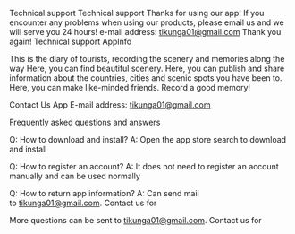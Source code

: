 Technical support
Technical support Thanks for using our app!
If you encounter any problems when using our products, please email us and we will serve you 24 hours! e-mail address: tikunga01@gmail.com
Thank you again!
Technical support AppInfo

This is the diary of tourists, recording the scenery and memories along the way Here, you can find beautiful scenery. Here, you can publish and share information about the countries, cities and scenic spots you have been to. Here, you can make like-minded friends. Record a good memory!

Contact Us
App E-mail address: tikunga01@gmail.com

Frequently asked questions and answers

Q: How to download and install?
A: Open the app store search to download and install

Q: How to register an account?
A: It does not need to register an account manually and can be used normally

Q: How to return app information?
A: Can send mail to tikunga01@gmail.com. Contact us for

More questions can be sent to tikunga01@gmail.com. Contact us for
